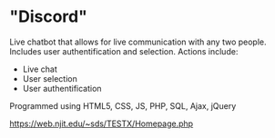 # "Discord"

Live chatbot that allows for live communication with any two people. Includes user authentification and selection.
Actions include:
  - Live chat
  - User selection
  - User authentification
    
Programmed using HTML5, CSS, JS, PHP, SQL, Ajax, jQuery

https://web.njit.edu/~sds/TESTX/Homepage.php
